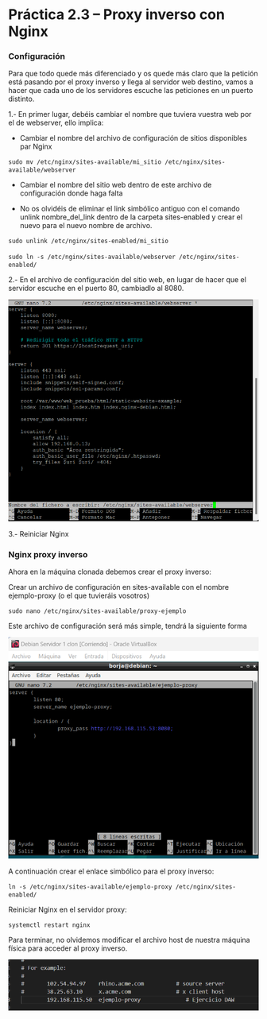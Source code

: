 # Práctica 2.3 – Proxy inverso con Nginx

### Configuración

Para que todo quede más diferenciado y os quede más claro que la petición está pasando por el proxy inverso y llega al servidor web destino, vamos a hacer que cada uno de los servidores escuche las peticiones en un puerto distinto.

1.- En primer lugar, debéis cambiar el nombre que tuviera vuestra web por el de webserver, ello implica:

- Cambiar el nombre del archivo de configuración de sitios disponibles par Nginx

```
sudo mv /etc/nginx/sites-available/mi_sitio /etc/nginx/sites-available/webserver
```
        

- Cambiar el nombre del sitio web dentro de este archivo de configuración donde haga falta

- No os olvidéis de eliminar el link simbólico antiguo con el comando unlink nombre_del_link dentro de la carpeta sites-enabled y crear el nuevo para el nuevo nombre de archivo.

```
sudo unlink /etc/nginx/sites-enabled/mi_sitio

sudo ln -s /etc/nginx/sites-available/webserver /etc/nginx/sites-enabled/
```

2.- En el archivo de configuración del sitio web, en lugar de hacer que el servidor escuche en el puerto 80, cambiadlo al 8080.

![alt text](assets/images/image-30.png)

3.- Reiniciar Nginx

### Nginx proxy inverso

Ahora en la máquina clonada debemos crear el proxy inverso:

Crear un archivo de configuración en sites-available con el nombre ejemplo-proxy (o el que tuvieráis vosotros)

```
sudo nano /etc/nginx/sites-available/proxy-ejemplo
```

Este archivo de configuración será más simple, tendrá la siguiente forma

![alt text](assets/images/image-31.png)

A continuación crear el enlace simbólico para el proxy inverso:

```
ln -s /etc/nginx/sites-available/ejemplo-proxy /etc/nginx/sites-enabled/
```

Reiniciar Nginx en el servidor proxy:

```
systemctl restart nginx
```

Para terminar, no olvidemos modificar el archivo host de nuestra máquina física para acceder al proxy inverso.

![alt text](assets/images/image-32.png)